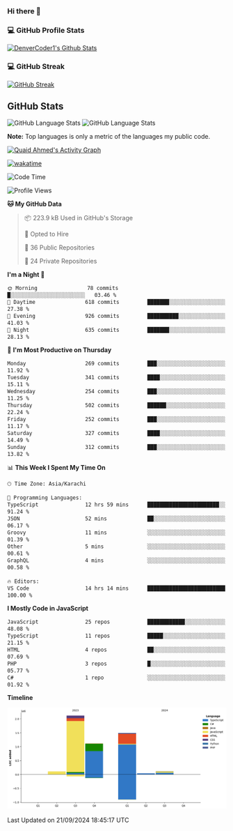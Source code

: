 ### Hi there 👋

<!--
**Quaid5050/Quaid5050** is a ✨ _special_ ✨ repository because its `README.md` (this file) appears on your GitHub profile.

Here are some ideas to get you started:

- 🔭 I’m currently working on ...
- 🌱 I’m currently learning ...
- 👯 I’m looking to collaborate on ...
- 🤔 I’m looking for help with ...
- 💬 Ask me about ...
- 📫 How to reach me: ...
- 😄 Pronouns: ...
- ⚡ Fun fact: ...
-->


<h3>💻 GitHub Profile Stats</h3>

  <!-- https://github.com/quaid5050/github-readme-stats -->

  <a href="https://github.com/quaid5050/github-readme-stats"><img alt="DenverCoder1's Github Stats" src="https://denvercoder1-github-readme-stats.vercel.app/api/?username=Quaid5050&show_icons=true&include_all_commits=true&count_private=true&theme=react&hide_border=true&bg_color=1F222E&title_color=F85D7F&icon_color=F8D866" height="192px"/></a>

<h3>💻 GitHub Streak </h3>

[![GitHub Streak](https://streak-stats.demolab.com/?user=Quaid5050&theme=dark)](https://git.io/streak-stats)


## GitHub Stats
![GitHub Language Stats](https://api.githubtrends.io/user/svg/Quaid5050/repos?time_range=one_year&include_private=True&group=other&loc_metric=changed&theme=dark)
![GitHub Language Stats](https://api.githubtrends.io/user/svg/Quaid5050/langs?time_range=one_year&include_private=True&loc_metric=changed&theme=dark)



  <b>Note:</b> Top languages is only a metric of the languages my public code.
  
  <!-- https://github.com/ashutosh00710/github-readme-activity-graph -->

  <a href="https://github.com/ashutosh00710/github-readme-activity-graph"><img alt="Quaid Ahmed's Activity Graph" src="https://github-readme-activity-graph.vercel.app/graph/?username=Quaid5050&bg_color=1F222E&color=F8D866&line=F85D7F&point=FFFFFF&hide_border=true" /></a>

[![wakatime](https://wakatime.com/badge/user/018dd26f-4503-4546-a6bc-5b5e5947c74e/project/018dd279-ff19-4614-88a7-b426dbd12b3f.svg)](https://wakatime.com/badge/user/018dd26f-4503-4546-a6bc-5b5e5947c74e/project/018dd279-ff19-4614-88a7-b426dbd12b3f) 
<!--START_SECTION:waka-->
![Code Time](http://img.shields.io/badge/Code%20Time-219%20hrs%208%20mins-blue)

![Profile Views](http://img.shields.io/badge/Profile%20Views-0-blue)

**🐱 My GitHub Data** 

> 📦 223.9 kB Used in GitHub's Storage 
 > 
> 💼 Opted to Hire
 > 
> 📜 36 Public Repositories 
 > 
> 🔑 24 Private Repositories 
 > 
**I'm a Night 🦉** 

```text
🌞 Morning                78 commits          █░░░░░░░░░░░░░░░░░░░░░░░░   03.46 % 
🌆 Daytime                618 commits         ███████░░░░░░░░░░░░░░░░░░   27.38 % 
🌃 Evening                926 commits         ██████████░░░░░░░░░░░░░░░   41.03 % 
🌙 Night                  635 commits         ███████░░░░░░░░░░░░░░░░░░   28.13 % 
```
📅 **I'm Most Productive on Thursday** 

```text
Monday                   269 commits         ███░░░░░░░░░░░░░░░░░░░░░░   11.92 % 
Tuesday                  341 commits         ████░░░░░░░░░░░░░░░░░░░░░   15.11 % 
Wednesday                254 commits         ███░░░░░░░░░░░░░░░░░░░░░░   11.25 % 
Thursday                 502 commits         ██████░░░░░░░░░░░░░░░░░░░   22.24 % 
Friday                   252 commits         ███░░░░░░░░░░░░░░░░░░░░░░   11.17 % 
Saturday                 327 commits         ████░░░░░░░░░░░░░░░░░░░░░   14.49 % 
Sunday                   312 commits         ███░░░░░░░░░░░░░░░░░░░░░░   13.82 % 
```


📊 **This Week I Spent My Time On** 

```text
🕑︎ Time Zone: Asia/Karachi

💬 Programming Languages: 
TypeScript               12 hrs 59 mins      ███████████████████████░░   91.24 % 
JSON                     52 mins             ██░░░░░░░░░░░░░░░░░░░░░░░   06.17 % 
Groovy                   11 mins             ░░░░░░░░░░░░░░░░░░░░░░░░░   01.39 % 
Other                    5 mins              ░░░░░░░░░░░░░░░░░░░░░░░░░   00.61 % 
GraphQL                  4 mins              ░░░░░░░░░░░░░░░░░░░░░░░░░   00.58 % 

🔥 Editors: 
VS Code                  14 hrs 14 mins      █████████████████████████   100.00 % 
```

**I Mostly Code in JavaScript** 

```text
JavaScript               25 repos            ████████████░░░░░░░░░░░░░   48.08 % 
TypeScript               11 repos            █████░░░░░░░░░░░░░░░░░░░░   21.15 % 
HTML                     4 repos             ██░░░░░░░░░░░░░░░░░░░░░░░   07.69 % 
PHP                      3 repos             █░░░░░░░░░░░░░░░░░░░░░░░░   05.77 % 
C#                       1 repo              ░░░░░░░░░░░░░░░░░░░░░░░░░   01.92 % 
```



**Timeline**

![Lines of Code chart](https://raw.githubusercontent.com/Quaid5050/Quaid5050/main/assets/bar_graph.png)


 Last Updated on 21/09/2024 18:45:17 UTC
<!--END_SECTION:waka-->
